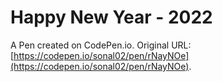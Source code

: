 # Happy New Year - 2022

A Pen created on CodePen.io. Original URL: [https://codepen.io/sonal02/pen/rNayNOe](https://codepen.io/sonal02/pen/rNayNOe).

